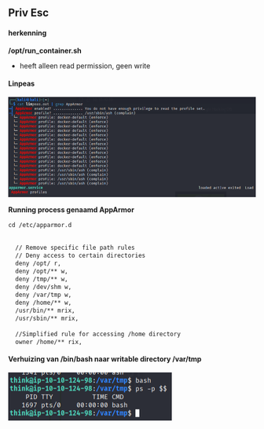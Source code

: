 ## Priv Esc

#### herkenning

**/opt/run_container.sh**

- heeft alleen read permission, geen write

#### Linpeas

![alt text](image-2.png)

**Running process genaamd AppArmor**

```
cd /etc/apparmor.d
```

```

  // Remove specific file path rules
  // Deny access to certain directories
  deny /opt/ r,
  deny /opt/** w,
  deny /tmp/** w,
  deny /dev/shm w,
  deny /var/tmp w,
  deny /home/** w,
  /usr/bin/** mrix,
  /usr/sbin/** mrix,

  //Simplified rule for accessing /home directory
  owner /home/** rix,
```

#### Verhuizing van /bin/bash naar writable directory /var/tmp

![alt text](image-3.png)



